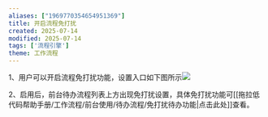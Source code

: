 ```yaml
---
aliases: ["1969770354654951369"]
title: 开启流程免打扰
created: 2025-07-14
modified: 2025-07-14
tags: ['流程引擎']
theme: 工作流程
---
```


1、用户可以开启流程免打扰功能，设置入口如下图所示![](c49f91351cbd6c13b3140beb281eb5de.jpg)

2、启用后，前台待办流程列表上方出现免打扰设置，具体免打扰功能可[[拖拉低代码帮助手册/工作流程/前台使用/待办流程/免打扰待办功能|点击此处]]查看。